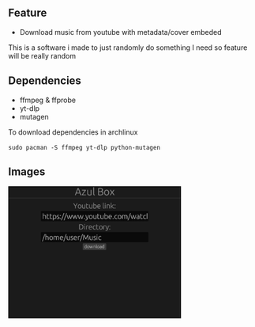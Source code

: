 ## Feature 

- Download music from youtube with metadata/cover embeded 

This is a software i made to just randomly do something I need so feature will be really random

## Dependencies

- ffmpeg & ffprobe
- yt-dlp
- mutagen

To download dependencies in archlinux

```
sudo pacman -S ffmpeg yt-dlp python-mutagen
```

## Images

<img src="./assets/download.png" width="350"></img>
